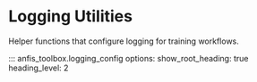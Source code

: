 # Logging Utilities

Helper functions that configure logging for training workflows.

::: anfis_toolbox.logging_config
    options:
      show_root_heading: true
      heading_level: 2
